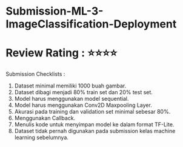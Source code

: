 # Submission-ML-3-ImageClassification-Deployment
# Review Rating : ⭐⭐⭐⭐
Submission Checklists :

1. Dataset minimal memiliki 1000 buah gambar.
2. Dataset dibagi menjadi 80% train set dan 20% test set.
3. Model harus menggunakan model sequential.
4. Model harus menggunakan Conv2D Maxpooling Layer.
5. Akurasi pada training dan validation set minimal sebesar 80%.
6. Menggunakan Callback.
7. Menulis kode untuk menyimpan model ke dalam format TF-Lite.
8. Dataset tidak pernah digunakan pada submission kelas machine learning sebelumnya.
